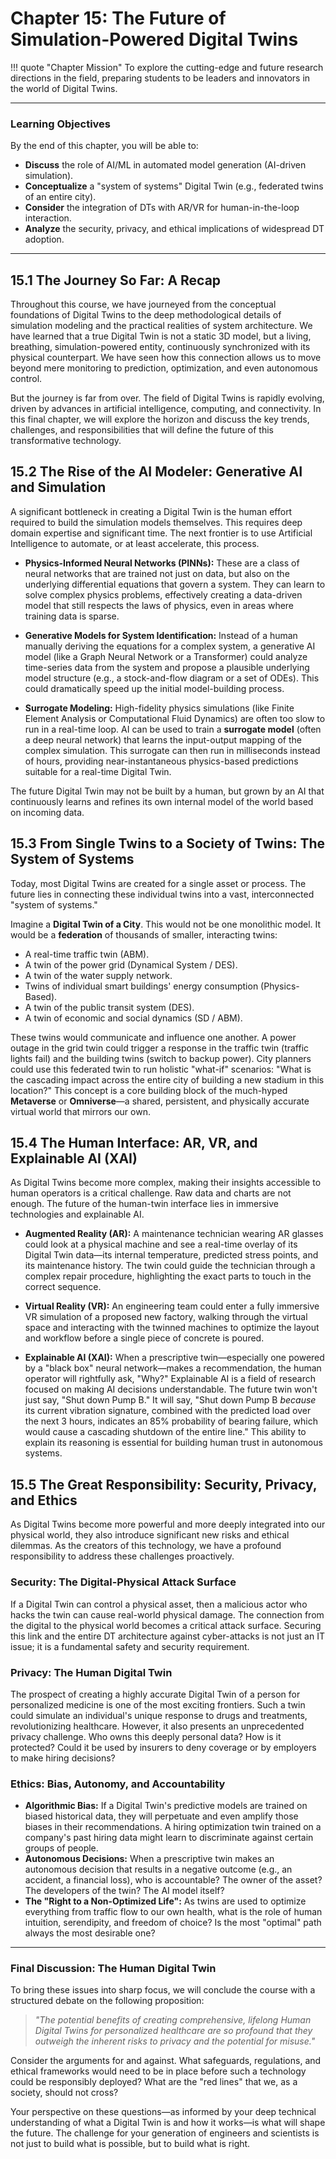 # Chapter 15: The Future of Simulation-Powered Digital Twins

!!! quote "Chapter Mission"
    To explore the cutting-edge and future research directions in the field, preparing students to be leaders and innovators in the world of Digital Twins.

---

### Learning Objectives

By the end of this chapter, you will be able to:

*   **Discuss** the role of AI/ML in automated model generation (AI-driven simulation).
*   **Conceptualize** a "system of systems" Digital Twin (e.g., federated twins of an entire city).
*   **Consider** the integration of DTs with AR/VR for human-in-the-loop interaction.
*   **Analyze** the security, privacy, and ethical implications of widespread DT adoption.

---

## 15.1 The Journey So Far: A Recap

Throughout this course, we have journeyed from the conceptual foundations of Digital Twins to the deep methodological details of simulation modeling and the practical realities of system architecture. We have learned that a true Digital Twin is not a static 3D model, but a living, breathing, simulation-powered entity, continuously synchronized with its physical counterpart. We have seen how this connection allows us to move beyond mere monitoring to prediction, optimization, and even autonomous control.

But the journey is far from over. The field of Digital Twins is rapidly evolving, driven by advances in artificial intelligence, computing, and connectivity. In this final chapter, we will explore the horizon and discuss the key trends, challenges, and responsibilities that will define the future of this transformative technology.

## 15.2 The Rise of the AI Modeler: Generative AI and Simulation

A significant bottleneck in creating a Digital Twin is the human effort required to build the simulation models themselves. This requires deep domain expertise and significant time. The next frontier is to use Artificial Intelligence to automate, or at least accelerate, this process.

*   **Physics-Informed Neural Networks (PINNs):** These are a class of neural networks that are trained not just on data, but also on the underlying differential equations that govern a system. They can learn to solve complex physics problems, effectively creating a data-driven model that still respects the laws of physics, even in areas where training data is sparse.

*   **Generative Models for System Identification:** Instead of a human manually deriving the equations for a complex system, a generative AI model (like a Graph Neural Network or a Transformer) could analyze time-series data from the system and propose a plausible underlying model structure (e.g., a stock-and-flow diagram or a set of ODEs). This could dramatically speed up the initial model-building process.

*   **Surrogate Modeling:** High-fidelity physics simulations (like Finite Element Analysis or Computational Fluid Dynamics) are often too slow to run in a real-time loop. AI can be used to train a **surrogate model** (often a deep neural network) that learns the input-output mapping of the complex simulation. This surrogate can then run in milliseconds instead of hours, providing near-instantaneous physics-based predictions suitable for a real-time Digital Twin.

The future Digital Twin may not be built by a human, but grown by an AI that continuously learns and refines its own internal model of the world based on incoming data.

## 15.3 From Single Twins to a Society of Twins: The System of Systems

Today, most Digital Twins are created for a single asset or process. The future lies in connecting these individual twins into a vast, interconnected "system of systems."

Imagine a **Digital Twin of a City**. This would not be one monolithic model. It would be a **federation** of thousands of smaller, interacting twins:
*   A real-time traffic twin (ABM).
*   A twin of the power grid (Dynamical System / DES).
*   A twin of the water supply network.
*   Twins of individual smart buildings' energy consumption (Physics-Based).
*   A twin of the public transit system (DES).
*   A twin of economic and social dynamics (SD / ABM).

These twins would communicate and influence one another. A power outage in the grid twin could trigger a response in the traffic twin (traffic lights fail) and the building twins (switch to backup power). City planners could use this federated twin to run holistic "what-if" scenarios: "What is the cascading impact across the entire city of building a new stadium in this location?" This concept is a core building block of the much-hyped **Metaverse** or **Omniverse**—a shared, persistent, and physically accurate virtual world that mirrors our own.

## 15.4 The Human Interface: AR, VR, and Explainable AI (XAI)

As Digital Twins become more complex, making their insights accessible to human operators is a critical challenge. Raw data and charts are not enough. The future of the human-twin interface lies in immersive technologies and explainable AI.

*   **Augmented Reality (AR):** A maintenance technician wearing AR glasses could look at a physical machine and see a real-time overlay of its Digital Twin data—its internal temperature, predicted stress points, and its maintenance history. The twin could guide the technician through a complex repair procedure, highlighting the exact parts to touch in the correct sequence.

*   **Virtual Reality (VR):** An engineering team could enter a fully immersive VR simulation of a proposed new factory, walking through the virtual space and interacting with the twinned machines to optimize the layout and workflow before a single piece of concrete is poured.

*   **Explainable AI (XAI):** When a prescriptive twin—especially one powered by a "black box" neural network—makes a recommendation, the human operator will rightfully ask, "Why?" Explainable AI is a field of research focused on making AI decisions understandable. The future twin won't just say, "Shut down Pump B." It will say, "Shut down Pump B *because* its current vibration signature, combined with the predicted load over the next 3 hours, indicates an 85% probability of bearing failure, which would cause a cascading shutdown of the entire line." This ability to explain its reasoning is essential for building human trust in autonomous systems.

## 15.5 The Great Responsibility: Security, Privacy, and Ethics

As Digital Twins become more powerful and more deeply integrated into our physical world, they also introduce significant new risks and ethical dilemmas. As the creators of this technology, we have a profound responsibility to address these challenges proactively.

### Security: The Digital-Physical Attack Surface
If a Digital Twin can control a physical asset, then a malicious actor who hacks the twin can cause real-world physical damage. The connection from the digital to the physical world becomes a critical attack surface. Securing this link and the entire DT architecture against cyber-attacks is not just an IT issue; it is a fundamental safety and security requirement.

### Privacy: The Human Digital Twin
The prospect of creating a highly accurate Digital Twin of a person for personalized medicine is one of the most exciting frontiers. Such a twin could simulate an individual's unique response to drugs and treatments, revolutionizing healthcare. However, it also presents an unprecedented privacy challenge. Who owns this deeply personal data? How is it protected? Could it be used by insurers to deny coverage or by employers to make hiring decisions?

### Ethics: Bias, Autonomy, and Accountability
*   **Algorithmic Bias:** If a Digital Twin's predictive models are trained on biased historical data, they will perpetuate and even amplify those biases in their recommendations. A hiring optimization twin trained on a company's past hiring data might learn to discriminate against certain groups of people.
*   **Autonomous Decisions:** When a prescriptive twin makes an autonomous decision that results in a negative outcome (e.g., an accident, a financial loss), who is accountable? The owner of the asset? The developers of the twin? The AI model itself?
*   **The "Right to a Non-Optimized Life":** As twins are used to optimize everything from traffic flow to our own health, what is the role of human intuition, serendipity, and freedom of choice? Is the most "optimal" path always the most desirable one?

---

### Final Discussion: The Human Digital Twin

To bring these issues into sharp focus, we will conclude the course with a structured debate on the following proposition:

> *"The potential benefits of creating comprehensive, lifelong Human Digital Twins for personalized healthcare are so profound that they outweigh the inherent risks to privacy and the potential for misuse."*

Consider the arguments for and against. What safeguards, regulations, and ethical frameworks would need to be in place before such a technology could be responsibly deployed? What are the "red lines" that we, as a society, should not cross?

Your perspective on these questions—as informed by your deep technical understanding of what a Digital Twin is and how it works—is what will shape the future. The challenge for your generation of engineers and scientists is not just to build what is possible, but to build what is right.